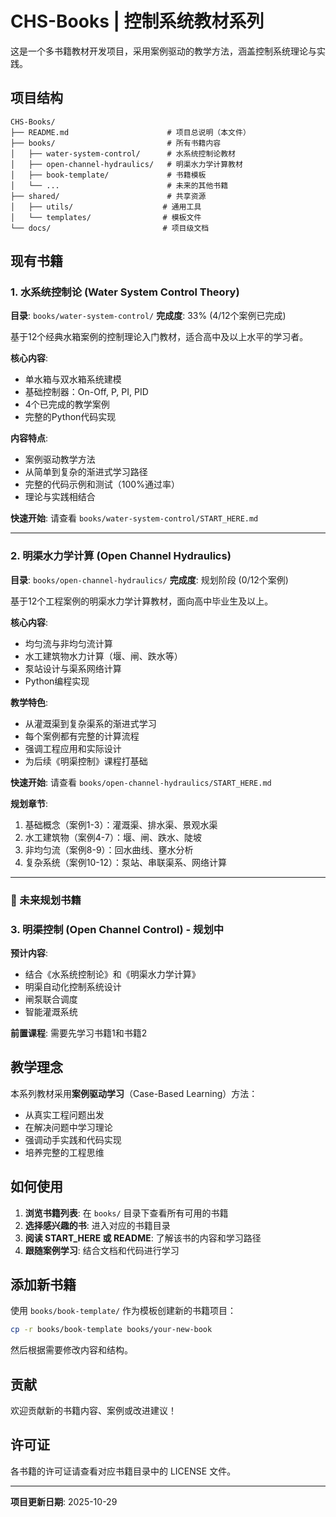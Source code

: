 # CHS-Books | 控制系统教材系列

这是一个多书籍教材开发项目，采用案例驱动的教学方法，涵盖控制系统理论与实践。

## 项目结构

```
CHS-Books/
├── README.md                      # 项目总说明（本文件）
├── books/                         # 所有书籍内容
│   ├── water-system-control/      # 水系统控制论教材
│   ├── open-channel-hydraulics/   # 明渠水力学计算教材
│   ├── book-template/             # 书籍模板
│   └── ...                        # 未来的其他书籍
├── shared/                        # 共享资源
│   ├── utils/                    # 通用工具
│   └── templates/                # 模板文件
└── docs/                         # 项目级文档
```

## 现有书籍

### 1. 水系统控制论 (Water System Control Theory)

**目录**: `books/water-system-control/`
**完成度**: 33% (4/12个案例已完成)

基于12个经典水箱案例的控制理论入门教材，适合高中及以上水平的学习者。

**核心内容**:
- 单水箱与双水箱系统建模
- 基础控制器：On-Off, P, PI, PID
- 4个已完成的教学案例
- 完整的Python代码实现

**内容特点**:
- 案例驱动教学方法
- 从简单到复杂的渐进式学习路径
- 完整的代码示例和测试（100%通过率）
- 理论与实践相结合

**快速开始**: 请查看 `books/water-system-control/START_HERE.md`

---

### 2. 明渠水力学计算 (Open Channel Hydraulics)

**目录**: `books/open-channel-hydraulics/`
**完成度**: 规划阶段 (0/12个案例)

基于12个工程案例的明渠水力学计算教材，面向高中毕业生及以上。

**核心内容**:
- 均匀流与非均匀流计算
- 水工建筑物水力计算（堰、闸、跌水等）
- 泵站设计与渠系网络计算
- Python编程实现

**教学特色**:
- 从灌溉渠到复杂渠系的渐进式学习
- 每个案例都有完整的计算流程
- 强调工程应用和实际设计
- 为后续《明渠控制》课程打基础

**快速开始**: 请查看 `books/open-channel-hydraulics/START_HERE.md`

**规划章节**:
1. 基础概念（案例1-3）：灌溉渠、排水渠、景观水渠
2. 水工建筑物（案例4-7）：堰、闸、跌水、陡坡
3. 非均匀流（案例8-9）：回水曲线、壅水分析
4. 复杂系统（案例10-12）：泵站、串联渠系、网络计算

---

### 🔮 未来规划书籍

### 3. 明渠控制 (Open Channel Control) - 规划中

**预计内容**:
- 结合《水系统控制论》和《明渠水力学计算》
- 明渠自动化控制系统设计
- 闸泵联合调度
- 智能灌溉系统

**前置课程**: 需要先学习书籍1和书籍2

## 教学理念

本系列教材采用**案例驱动学习**（Case-Based Learning）方法：
- 从真实工程问题出发
- 在解决问题中学习理论
- 强调动手实践和代码实现
- 培养完整的工程思维

## 如何使用

1. **浏览书籍列表**: 在 `books/` 目录下查看所有可用的书籍
2. **选择感兴趣的书**: 进入对应的书籍目录
3. **阅读 START_HERE 或 README**: 了解该书的内容和学习路径
4. **跟随案例学习**: 结合文档和代码进行学习

## 添加新书籍

使用 `books/book-template/` 作为模板创建新的书籍项目：

```bash
cp -r books/book-template books/your-new-book
```

然后根据需要修改内容和结构。

## 贡献

欢迎贡献新的书籍内容、案例或改进建议！

## 许可证

各书籍的许可证请查看对应书籍目录中的 LICENSE 文件。

---

**项目更新日期**: 2025-10-29
